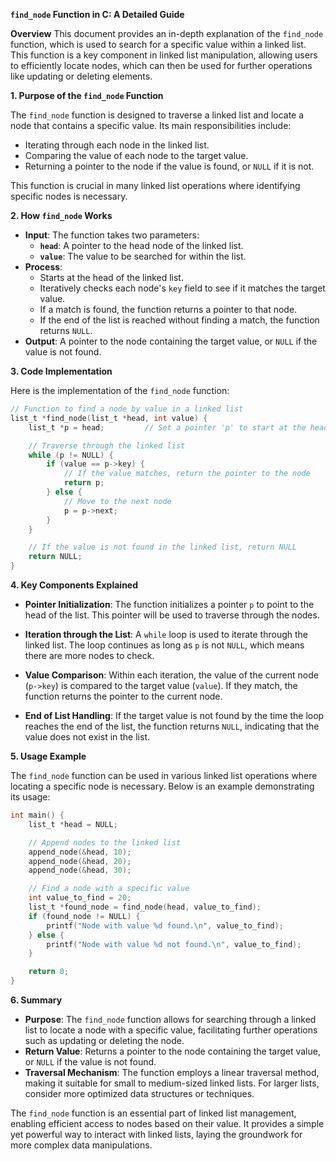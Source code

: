 **`find_node` Function in C: A Detailed Guide**

**Overview**
This document provides an in-depth explanation of the `find_node` function, which is used to search for a specific value within a linked list. This function is a key component in linked list manipulation, allowing users to efficiently locate nodes, which can then be used for further operations like updating or deleting elements.

**1. Purpose of the `find_node` Function**

The `find_node` function is designed to traverse a linked list and locate a node that contains a specific value. Its main responsibilities include:

- Iterating through each node in the linked list.
- Comparing the value of each node to the target value.
- Returning a pointer to the node if the value is found, or `NULL` if it is not.

This function is crucial in many linked list operations where identifying specific nodes is necessary.

**2. How `find_node` Works**

- **Input**: The function takes two parameters:
  - **`head`**: A pointer to the head node of the linked list.
  - **`value`**: The value to be searched for within the list.
- **Process**:
  - Starts at the head of the linked list.
  - Iteratively checks each node's `key` field to see if it matches the target value.
  - If a match is found, the function returns a pointer to that node.
  - If the end of the list is reached without finding a match, the function returns `NULL`.
- **Output**: A pointer to the node containing the target value, or `NULL` if the value is not found.

**3. Code Implementation**

Here is the implementation of the `find_node` function:

```c
// Function to find a node by value in a linked list
list_t *find_node(list_t *head, int value) {
    list_t *p = head;         // Set a pointer 'p' to start at the head of the list

    // Traverse through the linked list
    while (p != NULL) {
        if (value == p->key) {
            // If the value matches, return the pointer to the node
            return p;
        } else {
            // Move to the next node
            p = p->next;
        }
    }

    // If the value is not found in the linked list, return NULL
    return NULL;
}
```

**4. Key Components Explained**

- **Pointer Initialization**: The function initializes a pointer `p` to point to the head of the list. This pointer will be used to traverse through the nodes.

- **Iteration through the List**: A `while` loop is used to iterate through the linked list. The loop continues as long as `p` is not `NULL`, which means there are more nodes to check.

- **Value Comparison**: Within each iteration, the value of the current node (`p->key`) is compared to the target value (`value`). If they match, the function returns the pointer to the current node.

- **End of List Handling**: If the target value is not found by the time the loop reaches the end of the list, the function returns `NULL`, indicating that the value does not exist in the list.

**5. Usage Example**

The `find_node` function can be used in various linked list operations where locating a specific node is necessary. Below is an example demonstrating its usage:

```c
int main() {
    list_t *head = NULL;

    // Append nodes to the linked list
    append_node(&head, 10);
    append_node(&head, 20);
    append_node(&head, 30);

    // Find a node with a specific value
    int value_to_find = 20;
    list_t *found_node = find_node(head, value_to_find);
    if (found_node != NULL) {
        printf("Node with value %d found.\n", value_to_find);
    } else {
        printf("Node with value %d not found.\n", value_to_find);
    }

    return 0;
}
```

**6. Summary**

- **Purpose**: The `find_node` function allows for searching through a linked list to locate a node with a specific value, facilitating further operations such as updating or deleting the node.
- **Return Value**: Returns a pointer to the node containing the target value, or `NULL` if the value is not found.
- **Traversal Mechanism**: The function employs a linear traversal method, making it suitable for small to medium-sized linked lists. For larger lists, consider more optimized data structures or techniques.

The `find_node` function is an essential part of linked list management, enabling efficient access to nodes based on their value. It provides a simple yet powerful way to interact with linked lists, laying the groundwork for more complex data manipulations.

